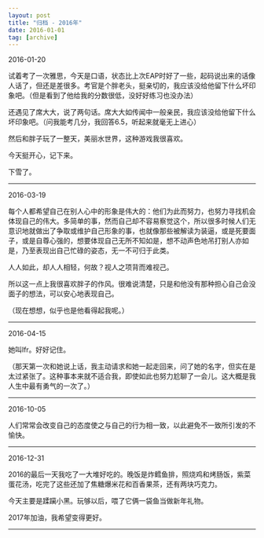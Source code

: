 ```yaml
---
layout: post
title: "归档 - 2016年"
date: 2016-01-01
tag: [archive]
---
```

2016-01-20

试着考了一次雅思，今天是口语，状态比上次EAP时好了一些，起码说出来的话像人话了，但还是差很多。考官是个胖老头，挺亲切的，我应该没给他留下什么坏印象吧。（但是看到了他给我的分数很低，没好好练习也没办法）

还遇见了席大大，说了两句话。席大大如传闻中一般亲民，我应该没给他留下什么坏印象吧。（问我能考几分，我回答6.5，听起来就毫无上进心）

然后和胖子玩了一整天，美丽水世界，这种游戏我很喜欢。

今天挺开心，记下来。

下雪了。

---
2016-03-19

每个人都希望自己在别人心中的形象是伟大的：他们为此而努力，也努力寻找机会体现自己的伟大。多简单的事，然而自己却不容易察觉这个，所以很多时候人们无意识地就做出了争取或维护自己形象的事，也就像那些被解读为装逼，或是死要面子，或是自尊心强的，想要体现自己无所不知如是，想不动声色地吊打别人亦如是，乃至表现出自己忙碌的姿态，无一不可归于此类。

人人如此，却人人相轻，何故？视人之项背而难视己。

所以这一点上我很喜欢胖子的作风。很难说清楚，只是和他没有那种担心自己会没面子的想法，可以安心地表现自己。

（现在想想，似乎也是他看得起我呢。）

---
2016-04-15

她叫lfr。好好记住。

（那天第一次和她说上话，我主动请求和她一起走回来，问了她的名字，但实在是太过紧张了。这种事本来就不适合我，即使如此也努力尬聊了一会儿。这大概是我人生中最有勇气的一次了。）

---
2016-10-05

人们常常会改变自己的态度使之与自己的行为相一致，以此避免不一致所引发的不愉快。

---
2016-12-31

2016的最后一天我吃了一大堆好吃的。晚饭是炸鳕鱼排，照烧鸡和烤肠饭，紫菜蛋花汤，吃完了这些还加了焦糖爆米花和百香果茶，还有两块巧克力。

今天主要是蹂躏小黑。玩够以后，喂了它俩一袋鱼当做新年礼物。

2017年加油，我希望变得更好。

---
